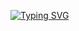 [![Typing SVG](https://readme-typing-svg.herokuapp.com?font=Fira+Code&size=30&pause=10&color=00F726&background=FFFFFF00&multiline=true&width=436&height=120&lines=Hi+there%2C+i'm;Kostya+and+i'm+a;computer+science+student)](https://git.io/typing-svg)

<!--
**1KONSTANT1/1KONSTANT1** is a ✨ _special_ ✨ repository because its `README.md` (this file) appears on your GitHub profile.

Here are some ideas to get you started:

- 🔭 I’m currently working on ...
- 🌱 I’m currently learning ...
- 👯 I’m looking to collaborate on ...
- 🤔 I’m looking for help with ...
- 💬 Ask me about ...
- 📫 How to reach me: ...
- 😄 Pronouns: ...
- ⚡ Fun fact: ...
-->
